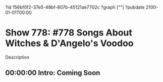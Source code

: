 ?id 156bf0f2-37e5-48bf-807b-45121ae7702c
?graph [""]
?pubdate 2100-01-01T00:00

# Show 778: #778 Songs About Witches & D'Angelo's Voodoo

Description

## 00:00:00 Intro: Coming Soon
